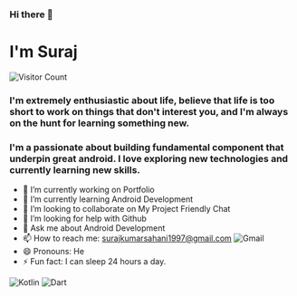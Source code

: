 ### Hi there 👋
# I'm Suraj

![Visitor Count](https://profile-counter.glitch.me/{surajsahani}/count.svg)


<!--
**surajsahani/surajsahani** is a ✨ _special_ ✨ repository because its `README.md` (this file) appears on your GitHub profile.

Here are some ideas to get you started:
-->
### I'm extremely enthusiastic about life, believe that life is too short to work on things that don't interest you, and I'm always on the hunt for learning something new.
### I'm a passionate about building fundamental component that underpin great android. I love exploring new technologies and currently learning new skills.
- 🔭 I’m currently working on Portfolio
- 🌱 I’m currently learning Android Development
- 👯 I’m looking to collaborate on My Project Friendly Chat
- 🤔 I’m looking for help with Github
- 💬 Ask me about Android Development
- 📫 How to reach me: surajkumarsahani1997@gmail.com <img alt="Gmail" src="https://img.shields.io/badge/Gmail-D14836?style=for-the-badge&logo=gmail&logoColor=white" />
- 😄 Pronouns: He
- ⚡ Fun fact: I can sleep 24 hours a day.

<img alt="Kotlin" src="https://img.shields.io/badge/kotlin-%230095D5.svg?style=for-the-badge&logo=kotlin&logoColor=white"/> <img alt="Dart" src="https://img.shields.io/badge/dart-%230175C2.svg?style=for-the-badge&logo=dart&logoColor=white"/>
